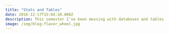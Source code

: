```yaml
---
title: "Stats and Tables"
date: 2016-12-17T15:04:10.000Z
description: This semester I've been messing with databases and tables
image: /img/blog-flavor_wheel.jpg
---
```


<!--saved space for stuff about stats
